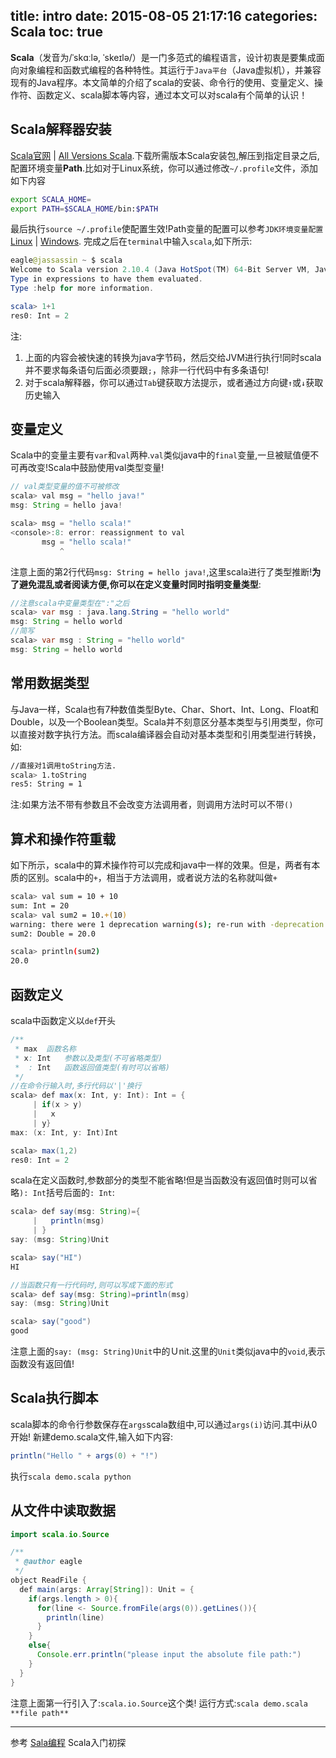 title: intro
date: 2015-08-05 21:17:16
categories: Scala
toc: true
---
**Scala**（发音为/ˈskɑːlə, ˈskeɪlə/）是一门多范式的编程语言，设计初衷是要集成面向对象编程和函数式编程的各种特性。其运行于`Java平台`（Java虚拟机），并兼容现有的Java程序。本文简单的介绍了scala的安装、命令行的使用、变量定义、操作符、函数定义、scala脚本等内容，通过本文可以对scala有个简单的认识！

## Scala解释器安装
[Scala官网](http://www.scala-lang.org/download/) | [All Versions Scala](http://www.scala-lang.org/download/all.html).下载所需版本Scala安装包,解压到指定目录之后,配置环境变量**Path**.比如对于Linux系统，你可以通过修改`~/.profile`文件，添加如下内容
```bash
export SCALA_HOME=
export PATH=$SCALA_HOME/bin:$PATH
```
最后执行`source ~/.profile`使配置生效!Path变量的配置可以参考`JDK环境变量配置`[Linux](http://blog.chinaunix.net/uid-12115233-id-3304951.html) | [Windows](http://jingyan.baidu.com/article/3c343ff70bc6ea0d377963df.html).
完成之后在`terminal`中输入`scala`,如下所示:
```java
eagle@jassassin ~ $ scala
Welcome to Scala version 2.10.4 (Java HotSpot(TM) 64-Bit Server VM, Java 1.7.0_67).
Type in expressions to have them evaluated.
Type :help for more information.

scala> 1+1
res0: Int = 2

```
注:
1. 上面的内容会被快速的转换为java字节码，然后交给JVM进行执行!同时scala并不要求每条语句后面必须要跟`;`，除非一行代码中有多条语句!
2. 对于scala解释器，你可以通过`Tab`键获取方法提示，或者通过方向键`↑`或`↓`获取历史输入

## 变量定义
Scala中的变量主要有`var`和`val`两种.`val`类似java中的`final`变量,一旦被赋值便不可再改变!Scala中鼓励使用val类型变量!
```java
// val类型变量的值不可被修改
scala> val msg = "hello java!"
msg: String = hello java!

scala> msg = "hello scala!"
<console>:8: error: reassignment to val
       msg = "hello scala!"
           ^
```
注意上面的第2行代码`msg: String = hello java!`,这里scala进行了类型推断!**为了避免混乱或者阅读方便,你可以在定义变量时同时指明变量类型**:
```java
//注意scala中变量类型在":"之后
scala> var msg : java.lang.String = "hello world"
msg: String = hello world
//简写
scala> var msg : String = "hello world"
msg: String = hello world
```
## 常用数据类型
与Java一样，Scala也有7种数值类型Byte、Char、Short、Int、Long、Float和Double，以及一个Boolean类型。Scala并不刻意区分基本类型与引用类型，你可以直接对数字执行方法。而scala编译器会自动对基本类型和引用类型进行转换，如:
```bash
//直接对1调用toString方法.
scala> 1.toString
res5: String = 1
```
注:如果方法不带有参数且不会改变方法调用者，则调用方法时可以不带`()`

## 算术和操作符重载
如下所示，scala中的算术操作符可以完成和java中一样的效果。但是，两者有本质的区别。scala中的`+`，相当于方法调用，或者说方法的名称就叫做`+`
```bash
scala> val sum = 10 + 10
sum: Int = 20
scala> val sum2 = 10.+(10)
warning: there were 1 deprecation warning(s); re-run with -deprecation for details
sum2: Double = 20.0

scala> println(sum2)
20.0
```

## 函数定义
scala中函数定义以`def`开头
```java
/**
 * max 	函数名称
 * x: Int 	参数以及类型(不可省略类型)
 *  : Int	函数返回值类型(有时可以省略)
 */
//在命令行输入时,多行代码以'|'换行
scala> def max(x: Int, y: Int): Int = {
     | if(x > y)
     |   x
     | y}
max: (x: Int, y: Int)Int

scala> max(1,2)
res0: Int = 2
```
scala在定义函数时,参数部分的类型不能省略!但是当函数没有返回值时则可以省略`): Int`括号后面的`: Int`:
```java
scala> def say(msg: String)={
     |   println(msg)
     | }
say: (msg: String)Unit

scala> say("HI")
HI

//当函数只有一行代码时,则可以写成下面的形式
scala> def say(msg: String)=println(msg)
say: (msg: String)Unit

scala> say("good")
good

```
注意上面的`say: (msg: String)Unit`中的Ｕnit.这里的`Unit`类似java中的`void`,表示函数没有返回值!

## Scala执行脚本
scala脚本的命令行参数保存在`args`scala数组中,可以通过`args(i)`访问.其中i从0开始!
新建demo.scala文件,输入如下内容:
```java
println("Hello " + args(0) + "!")
```
执行`scala demo.scala python`

## 从文件中读取数据
```java
import scala.io.Source

/**
 * @author eagle
 */
object ReadFile {
  def main(args: Array[String]): Unit = {
    if(args.length > 0){
      for(line <- Source.fromFile(args(0)).getLines()){
        println(line)
      }
    }
    else{
      Console.err.println("please input the absolute file path:")
    }
  }
}
```

注意上面第一行引入了:`scala.io.Source`这个类!
运行方式:`scala demo.scala **file path**`

-----------

参考
	[Sala编程](http://baike.baidu.com/link?url=M9MYf8oT2pFJzP82EyKwMw3idTDimX7T2o8pKkAoFAy9s7ohVht1DYRx4icB8gggZGbRCw9H352tKRh4lG2q__) Scala入门初探
